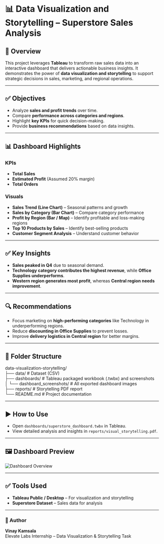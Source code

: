 
# 📊 Data Visualization and Storytelling – Superstore Sales Analysis  

## 📌 Overview  
This project leverages **Tableau** to transform raw sales data into an interactive dashboard that delivers actionable business insights. It demonstrates the power of **data visualization and storytelling** to support strategic decisions in sales, marketing, and regional operations.  

---

## ✅ Objectives  
- Analyze **sales and profit trends** over time.  
- Compare **performance across categories and regions**.  
- Highlight **key KPIs** for quick decision-making.  
- Provide **business recommendations** based on data insights.  

---

## 📊 Dashboard Highlights  

### **KPIs**  
- **Total Sales**  
- **Estimated Profit** (Assumed 20% margin)  
- **Total Orders**  

### **Visuals**  
- **Sales Trend (Line Chart)** – Seasonal patterns and growth  
- **Sales by Category (Bar Chart)** – Compare category performance  
- **Profit by Region (Bar / Map)** – Identify profitable and loss-making regions  
- **Top 10 Products by Sales** – Identify best-selling products  
- **Customer Segment Analysis** – Understand customer behavior  

---

## ✅ Key Insights  
- **Sales peaked in Q4** due to seasonal demand.  
- **Technology category contributes the highest revenue**, while **Office Supplies underperforms**.  
- **Western region generates most profit**, whereas **Central region needs improvement**.  

---

## 🔍 Recommendations  
- Focus marketing on **high-performing categories** like Technology in underperforming regions.  
- Reduce **discounting in Office Supplies** to prevent losses.  
- Improve **delivery logistics in Central region** for better margins.  

---

## 📂 Folder Structure  
data-visualization-storytelling/  
├── data/                               # Dataset (CSV)  
├── dashboards/                         # Tableau packaged workbook (.twbx) and screenshots  
│   └── dashboard_screenshots/          # All exported dashboard images  
├── reports/                            # Storytelling PDF report  
└── README.md                           # Project documentation  

---

## ▶️ How to Use  
- Open `dashboards/superstore_dashboard.twbx` in Tableau.  
- View detailed analysis and insights in `reports/visual_storytelling.pdf`.  

---

## 🖼️ Dashboard Preview  
![Dashboard Overview](dashboard_screenshots/Super_store_performance.png)  

---

## ✅ Tools Used  
- **Tableau Public / Desktop** – For visualization and storytelling  
- **Superstore Dataset** – Sales data for analysis  

---

### 📜 Author  
**Vinay Kamsala**  
Elevate Labs Internship – Data Visualization & Storytelling Task  
